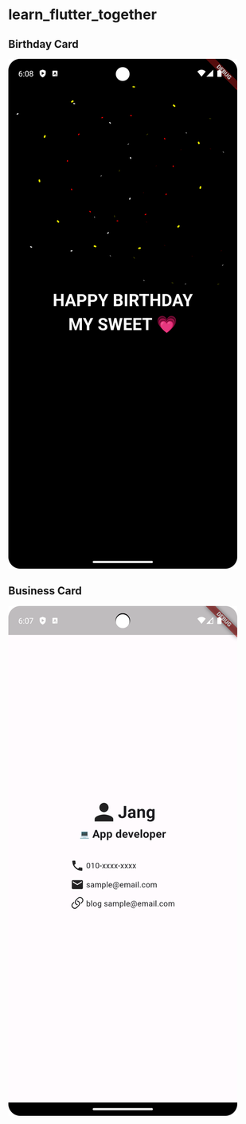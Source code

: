 # learn_flutter_together

## Birthday Card
![img_1.png](img_1.png)

## Business Card
![img.png](img.png)
